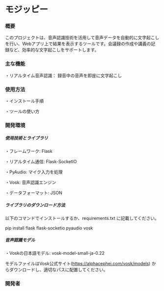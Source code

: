 # モジッピー
### 概要
このプロジェクトは、音声認識技術を活用して音声データを自動的に文字起こしを行い、Webアプリ上で結果を表示するツールです。会議録の作成や講義の記録など、効率的な文字起こしをサポートします。

### 主な機能
・リアルタイム音声認識： 録音中の音声を即座に文字起こし

### 使用方法　
・インストール手順

・ツールの使い方
### 開発環境
##### 使用技術とライブラリ
・フレームワーク: Flask

・リアルタイム通信: Flask-SocketIO

・PyAudio: マイク入力を処理

・Vosk: 音声認識エンジン

・データフォーマット: JSON
##### ライブラリのダウンロード方法

以下のコマンドでインストールするか、requirements.txt に記載してください。

pip install flask flask-socketio pyaudio vosk
##### 音声認識モデル
・Voskの日本語モデル: vosk-model-small-ja-0.22

モデルファイルはVosk公式サイト(https://alphacephei.com/vosk/models) からダウンロードし、適切なパスに配置してください。
### 開発者
